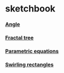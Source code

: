 # sketchbook

<h3><a href="https://venomswitch.github.io/sketchbook/angleSketch/">Angle</a></h3>
<h3><a href="https://venomswitch.github.io/sketchbook/fractalTree/">Fractal tree</a></h3>
<h3><a href="https://venomswitch.github.io/sketchbook/parametricP5/">Parametric equations</a></h3>
<h3><a href="https://venomswitch.github.io/sketchbook/swirlingRectp5/">Swirling rectangles</a></h3>
